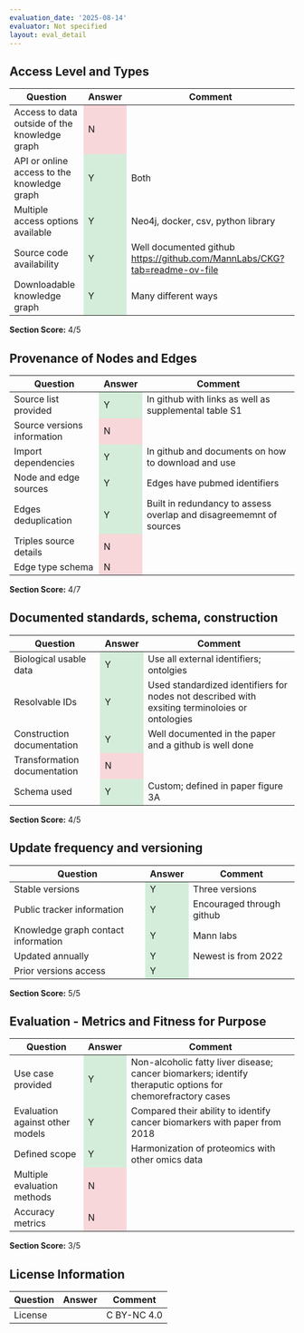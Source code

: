 ```yaml
---
evaluation_date: '2025-08-14'
evaluator: Not specified
layout: eval_detail
---
```


## Access Level and Types
<div class="table-responsive">
<table class="table table-striped">
<thead><tr><th>Question</th><th>Answer</th><th>Comment</th></tr></thead><tbody>
<tr><td>Access to data outside of the knowledge graph</td><td style="background-color:#f8d7da;">N</td><td></td></tr>
<tr><td>API or online access to the knowledge graph</td><td style="background-color:#d4edda;">Y</td><td>Both</td></tr>
<tr><td>Multiple access options available</td><td style="background-color:#d4edda;">Y</td><td>Neo4j, docker, csv, python library</td></tr>
<tr><td>Source code availability</td><td style="background-color:#d4edda;">Y</td><td>Well documented github <a href="https://github.com/MannLabs/CKG?tab=readme-ov-file">https://github.com/MannLabs/CKG?tab=readme-ov-file</a></td></tr>
<tr><td>Downloadable knowledge graph</td><td style="background-color:#d4edda;">Y</td><td>Many different ways</td></tr>
</tbody></table></div>
<p><strong>Section Score:</strong> 4/5</p>

## Provenance of Nodes and Edges
<div class="table-responsive">
<table class="table table-striped">
<thead><tr><th>Question</th><th>Answer</th><th>Comment</th></tr></thead><tbody>
<tr><td>Source list provided</td><td style="background-color:#d4edda;">Y</td><td>In github with links as well as supplemental table S1</td></tr>
<tr><td>Source versions information</td><td style="background-color:#f8d7da;">N</td><td></td></tr>
<tr><td>Import dependencies</td><td style="background-color:#d4edda;">Y</td><td>In github and documents on how to download and use</td></tr>
<tr><td>Node and edge sources</td><td style="background-color:#d4edda;">Y</td><td>Edges have pubmed identifiers</td></tr>
<tr><td>Edges deduplication</td><td style="background-color:#d4edda;">Y</td><td>Built in redundancy to assess overlap and disagreememnt of sources</td></tr>
<tr><td>Triples source details</td><td style="background-color:#f8d7da;">N</td><td></td></tr>
<tr><td>Edge type schema</td><td style="background-color:#f8d7da;">N</td><td></td></tr>
</tbody></table></div>
<p><strong>Section Score:</strong> 4/7</p>

## Documented standards, schema, construction
<div class="table-responsive">
<table class="table table-striped">
<thead><tr><th>Question</th><th>Answer</th><th>Comment</th></tr></thead><tbody>
<tr><td>Biological usable data</td><td style="background-color:#d4edda;">Y</td><td>Use all external identifiers; ontolgies</td></tr>
<tr><td>Resolvable IDs</td><td style="background-color:#d4edda;">Y</td><td>Used standardized identifiers for nodes not described with exsiting terminoloies or ontologies</td></tr>
<tr><td>Construction documentation</td><td style="background-color:#d4edda;">Y</td><td>Well documented in the paper and a github is well done</td></tr>
<tr><td>Transformation documentation</td><td style="background-color:#f8d7da;">N</td><td></td></tr>
<tr><td>Schema used</td><td style="background-color:#d4edda;">Y</td><td>Custom; defined in paper figure 3A</td></tr>
</tbody></table></div>
<p><strong>Section Score:</strong> 4/5</p>

## Update frequency and versioning
<div class="table-responsive">
<table class="table table-striped">
<thead><tr><th>Question</th><th>Answer</th><th>Comment</th></tr></thead><tbody>
<tr><td>Stable versions</td><td style="background-color:#d4edda;">Y</td><td>Three versions</td></tr>
<tr><td>Public tracker information</td><td style="background-color:#d4edda;">Y</td><td>Encouraged through github</td></tr>
<tr><td>Knowledge graph contact information</td><td style="background-color:#d4edda;">Y</td><td>Mann labs</td></tr>
<tr><td>Updated annually</td><td style="background-color:#d4edda;">Y</td><td>Newest is from 2022</td></tr>
<tr><td>Prior versions access</td><td style="background-color:#d4edda;">Y</td><td></td></tr>
</tbody></table></div>
<p><strong>Section Score:</strong> 5/5</p>

## Evaluation - Metrics and Fitness for Purpose
<div class="table-responsive">
<table class="table table-striped">
<thead><tr><th>Question</th><th>Answer</th><th>Comment</th></tr></thead><tbody>
<tr><td>Use case provided</td><td style="background-color:#d4edda;">Y</td><td>Non-alcoholic fatty liver disease; cancer biomarkers; identify theraputic options for chemorefractory cases</td></tr>
<tr><td>Evaluation against other models</td><td style="background-color:#d4edda;">Y</td><td>Compared their ability to identify cancer biomarkers with paper from 2018</td></tr>
<tr><td>Defined scope</td><td style="background-color:#d4edda;">Y</td><td>Harmonization of proteomics with other omics data</td></tr>
<tr><td>Multiple evaluation methods</td><td style="background-color:#f8d7da;">N</td><td></td></tr>
<tr><td>Accuracy metrics</td><td style="background-color:#f8d7da;">N</td><td></td></tr>
</tbody></table></div>
<p><strong>Section Score:</strong> 3/5</p>

## License Information
<div class="table-responsive">
<table class="table table-striped">
<thead><tr><th>Question</th><th>Answer</th><th>Comment</th></tr></thead><tbody>
<tr><td>License</td><td></td><td>C BY-NC 4.0</td></tr>
</tbody></table></div>

